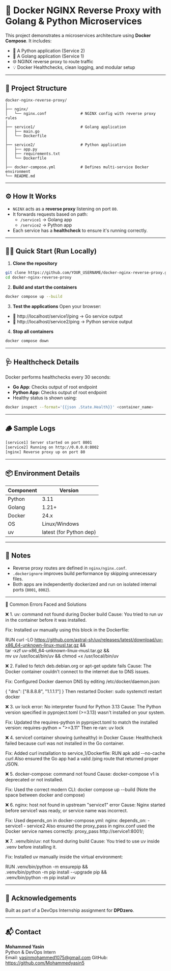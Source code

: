 # 🚀 Docker NGINX Reverse Proxy with Golang & Python Microservices

This project demonstrates a microservices architecture using **Docker Compose**. It includes:
- 🐍 A Python application (Service 2)
- 🐹 A Golang application (Service 1)
- 🌐 NGINX reverse proxy to route traffic
- 💡 Docker Healthchecks, clean logging, and modular setup

---

## 🧱 Project Structure

```
docker-nginx-reverse-proxy/
│
├── nginx/
│   └── nginx.conf               # NGINX config with reverse proxy rules
│
├── service1/                    # Golang application
│   ├── main.go
│   └── Dockerfile
│
├── service2/                    # Python application
│   ├── app.py
│   ├── requirements.txt
│   └── Dockerfile
│
├── docker-compose.yml           # Defines multi-service Docker environment
└── README.md
```

---

## ⚙️ How It Works

- `NGINX` acts as a **reverse proxy** listening on port `80`.
- It forwards requests based on path:
  - `/service1` → Golang app
  - `/service2` → Python app
- Each service has a **healthcheck** to ensure it's running correctly.

---

## 🏃‍♂️ Quick Start (Run Locally)

1. **Clone the repository**
```bash
git clone https://github.com/YOUR_USERNAME/docker-nginx-reverse-proxy.git
cd docker-nginx-reverse-proxy
```

2. **Build and start the containers**
```bash
docker compose up --build
```

3. **Test the applications**
Open your browser:

- 🔗 http://localhost/service1/ping → Go service output  
- 🔗 http://localhost/service2/ping → Python service output

4. **Stop all containers**
```bash
docker compose down
```

---

## 🩺 Healthcheck Details

Docker performs healthchecks every 30 seconds:
- **Go App**: Checks output of root endpoint
- **Python App**: Checks output of root endpoint
- Healthy status is shown using:

```bash
docker inspect --format='{{json .State.Health}}' <container_name>
```

---

## 🪵 Sample Logs

```bash
[service1] Server started on port 8001
[service2] Running on http://0.0.0.0:8002
[nginx] Reverse proxy up on port 80
```

---

## 📦 Environment Details

| Component | Version        |
|----------|----------------|
| Python    | 3.11           |
| Golang    | 1.21+          |
| Docker    | 24.x           |
| OS        | Linux/Windows  |
| uv        | latest (for Python dep) |

---

## 📌 Notes

- Reverse proxy routes are defined in `nginx/nginx.conf`.
- `.dockerignore` improves build performance by skipping unnecessary files.
- Both apps are independently dockerized and run on isolated internal ports (`8001`, `8002`).

---


🐞 Common Errors Faced and Solutions

❌ 1. uv: command not found during Docker build
Cause:
You tried to run uv in the container before it was installed.

Fix:
Installed uv manually using this block in the Dockerfile:

RUN curl -LO https://github.com/astral-sh/uv/releases/latest/download/uv-x86_64-unknown-linux-musl.tar.gz && \
    tar -xzf uv-x86_64-unknown-linux-musl.tar.gz && \
    mv uv /usr/local/bin/uv && chmod +x /usr/local/bin/uv

    
❌ 2. Failed to fetch deb.debian.org or apt-get update fails
Cause:
The Docker container couldn’t connect to the internet due to DNS issues.

Fix:
Configured Docker daemon DNS by editing /etc/docker/daemon.json:

{
  "dns": ["8.8.8.8", "1.1.1.1"]
}
Then restarted Docker:
sudo systemctl restart docker


❌ 3. uv lock error: No interpreter found for Python 3.13
Cause:
The Python version specified in pyproject.toml (>=3.13) wasn't installed on your system.

Fix:
Updated the requires-python in pyproject.toml to match the installed version:
requires-python = ">=3.11"
Then re-ran:
uv lock


❌ 4. service1 container showing (unhealthy) in Docker
Cause:
Healthcheck failed because curl was not installed in the Go container.

Fix:
Added curl installation to service_1/Dockerfile:
RUN apk add --no-cache curl
Also ensured the Go app had a valid /ping route that returned proper JSON.


❌ 5. docker-compose: command not found
Cause:
docker-compose v1 is deprecated or not installed.

Fix:
Used the correct modern CLI:
docker compose up --build
(Note the space between docker and compose)


❌ 6. nginx: host not found in upstream "service1" error
Cause:
Nginx started before service1 was ready, or service name was incorrect.

Fix:
Used depends_on in docker-compose.yml:
nginx:
  depends_on:
    - service1
    - service2
Also ensured the proxy_pass in nginx.conf used the Docker service names correctly:
proxy_pass http://service1:8001/;

❌ 7. .venv/bin/uv: not found during build
Cause:
You tried to use uv inside .venv before installing it.

Fix:
Installed uv manually inside the virtual environment:

RUN .venv/bin/python -m ensurepip && \
    .venv/bin/python -m pip install --upgrade pip && \
    .venv/bin/python -m pip install uv

---

## 🙌 Acknowledgements

Built as part of a DevOps Internship assignment for **DPDzero**.

---

## 📬 Contact

**Mohammed Yasin**  
Python & DevOps Intern  
Email: yasinmohammed1075@gmail.com 
GitHub: https://github.com/Mohammedyasin5

